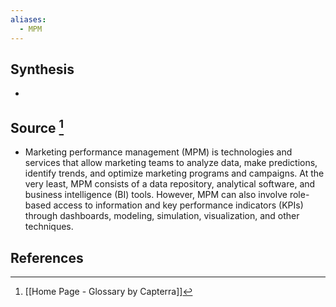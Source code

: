 ```yaml
---
aliases:
  - MPM
---
```

## Synthesis
- 
## Source [^1]
- Marketing performance management (MPM) is technologies and services that allow marketing teams to analyze data, make predictions, identify trends, and optimize marketing programs and campaigns. At the very least, MPM consists of a data repository, analytical software, and business intelligence (BI) tools. However, MPM can also involve role-based access to information and key performance indicators (KPIs) through dashboards, modeling, simulation, visualization, and other techniques.
## References

[^1]: [[Home Page - Glossary by Capterra]]